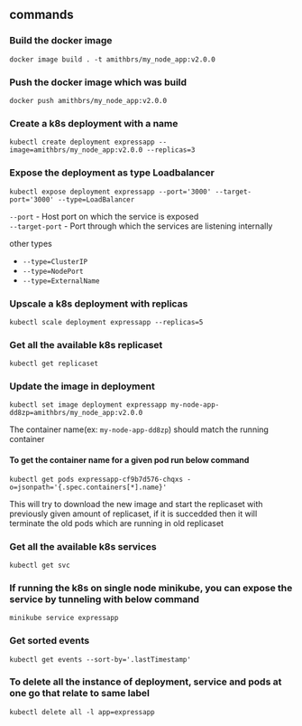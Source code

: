 ## commands

### Build the docker image

`docker image build . -t amithbrs/my_node_app:v2.0.0`

### Push the docker image which was build

`docker push amithbrs/my_node_app:v2.0.0`

### Create a k8s deployment with a name

`kubectl create deployment expressapp --image=amithbrs/my_node_app:v2.0.0 --replicas=3`

### Expose the deployment as type Loadbalancer

`kubectl expose deployment expressapp --port='3000' --target-port='3000' --type=LoadBalancer`

`--port` - Host port on which the service is exposed<br/>
`--target-port` - Port through which the services are listening internally

other types

- `--type=ClusterIP`
- `--type=NodePort`
- `--type=ExternalName`

### Upscale a k8s deployment with replicas

`kubectl scale deployment expressapp --replicas=5`

### Get all the available k8s replicaset

`kubectl get replicaset`

### Update the image in deployment

`kubectl set image deployment expressapp my-node-app-dd8zp=amithbrs/my_node_app:v2.0.0`

The container name(ex: `my-node-app-dd8zp`) should match the running container

#### To get the container name for a given pod run below command

`kubectl get pods expressapp-cf9b7d576-chqxs -o=jsonpath='{.spec.containers[*].name}'`

This will try to download the new image and start the replicaset with previously given amount of replicaset, if it is succedded then it will terminate the old pods which are running in old replicaset

### Get all the available k8s services

`kubectl get svc`

### If running the k8s on single node minikube, you can expose the service by tunneling with below command

`minikube service expressapp`

### Get sorted events

`kubectl get events --sort-by='.lastTimestamp'`

### To delete all the instance of deployment, service and pods at one go that relate to same label

`kubectl delete all -l app=expressapp`